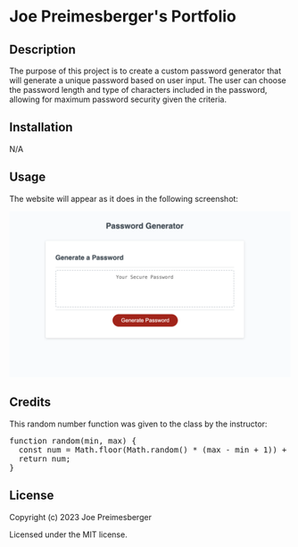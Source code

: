 # Joe Preimesberger's Portfolio

## Description

The purpose of this project is to create a custom password generator that will generate a unique password based on user input. The user can choose the password length and type of characters included in the password, allowing for maximum password security given the criteria.

## Installation

N/A

## Usage

The website will appear as it does in the following screenshot:

![Joe Preimesberger's Portfolio](assets/images/screenshot.png)

## Credits

This random number function was given to the class by the instructor:

<pre>function random(min, max) {
  const num = Math.floor(Math.random() * (max - min + 1)) + min;
  return num;
}</pre>

## License

Copyright (c) 2023 Joe Preimesberger

Licensed under the MIT license.
